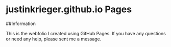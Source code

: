 # justinkrieger.github.io Pages
##Information

This is the webfolio I created using GitHub Pages. If you have any questions or need any help, please sent me a message.
